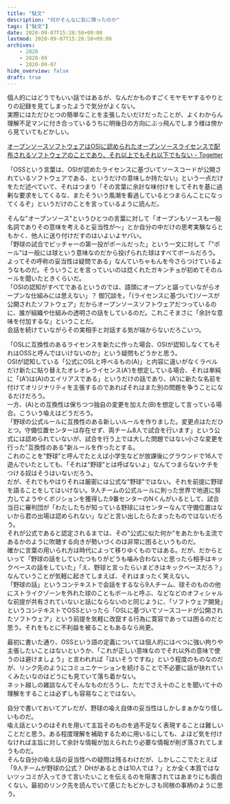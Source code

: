 ```yaml
---
title: "駄文"
description: "何がそんなに気に障ったのか"
tags: ["駄文"]
date: 2020-09-07T15:28:58+09:00
lastmod: 2020-09-07T15:28:58+09:00
archives:
    - 2020
    - 2020-09
    - 2020-09-07
hide_overview: false
draft: true
---
```


個人的にはどうでもいい話ではあるが、なんだかものすごくモヤモヤするやりとりの記録を見てしまったようで気分がよくない。  
実際にはただひとつの簡単なことを主張したいだけだったことが、よくわからん理解不足マンに付き合っているうちに明後日の方向にぶっ飛んでしまう様は傍から見ていてもどかしい。

[オープンソースソフトウェアはOSIに認められたオープンソースライセンスで配布されるソフトウェアのことであり、それ以上でもそれ以下でもない - Togetter](https://togetter.com/li/1587307)

「OSSという言葉は、OSIが認めたライセンスに基づいてソースコードが公開されているソフトウェアである、というだけの意味しか持たない」という一点だけをただ述べていて、それはつまり「その言葉に余計な味付けをしてそれを基に過剰な要求をしてくるな、またそういう風潮を看過しているとつまらんことになってくるぞ」というだけのことを言っているように読んだ。

そんな"オープンソース"というひとつの言葉に対して「オープンもソースも一般名詞でありその意味を考えると妥当性が～」とか自分の中だけの思考実験ならともかく、他人に送り付けだすのはいよいよヤバい。  
「野球の試合でピッチャーの第一投がボールだった」という一文に対して「"ボール"は一般には球という意味なのだから投げられた球はすべてボールだろう。よってその呼称の妥当性は疑問である」なんていちゃもんを今さらつけているようなものだ。そういうことを言っていいのは捻くれたガキンチョが初めてそのルールを聞いたときくらいだ。  
「OSIの認知がすべてであるというのでは、語頭にオープンと謳っていながらオープンな仕組みには思えない」？ 御冗談を。「(ライセンスに基づいて)ソースが公開されたソフトウェア」だからオープンソースソフトウェアだつっているのに、誰が組織や仕組みの透明さの話をしているのだ。これこそまさに「余計な意味を付加するな」ということだ。  
会話を続けていながらその実相手と対話する気が端からないだろこいつ。

「OSLに互換性のあるライセンスを新たに作った場合、OSIが認知しなくてもそれはOSSと呼んではいけないのか」という疑問もどうかと思う。  
OSIが認知している「公式にOSLと呼べるもの(A)」と内容に違いがなくラベルだけ新たに貼り替えたオレオレライセンス(A')を想定している場合、それは単純に「(A')は(A)のエイリアスである」というだけの話であり、(A')に新たな名前を付けてオリジナリティを主張するのであればそれはまた別の問題を争うことになるだけだろう。  
一方、(A)との互換性は保ちつつ独自の変更を加えた(B)を想定して言っている場合。こういう喩えはどうだろう。  
「野球の公式ルールに互換性のある新しいルールを作りました。変更点はただひとつ。守備位置センターは存在せず、両チーム8人で試合を行います」という公式には認められていないが、試合を行う上では大した問題ではない小さな変更を行った"互換性のある"新ルールを作ったとする。  
これのことを"野球"と呼んでたとえば小学生などが放課後にグラウンドで16人で遊んでいたとしても、「それは"野球"とは呼ばないよ」なんてつまらないケチをつける奴はそうはいないだろう。  
だが、それでもやはりそれは厳密には公式な"野球"ではない。それを前提に野球を語ることをしてはいけない。9人チームの公式ルールに則った世界で地道に努力してようやくポジションを獲得した9番センターのNくんがいるとして、試合当日に審判団が「わたしたちが知っている野球にはセンターなんて守備位置はないから君の出場は認められない」などと言い出したらたまったものではないだろう。  
それが公式であると認定されるまでは、その"公式に似た何か"をあたかも主流であるかのように吹聴する向きが勢いづくのは非常に困るというものだ。  
確かに言葉の用いられ方は時代によって移りゆくものではある。だが、だからといって「野球の話をしていたつもりがどうも噛み合わないと思ったら相手はキックベースの話をしていた」「え、野球と言ったらいまどきはキックベースだろ？」なんていうことが気軽に起きてしまえば、それはまったく笑えない。  
「野球の話」というコンテキストで会話をするなら9人チーム、球そのものの他にストライクゾーンを外れた球のこともボールと呼ぶ、などなどのオフィシャルな前提が共有されていないと話にならないのと同じように、「ソフトウェア開発」というコンテキストでOSSといったら「OSLに基づいてソースコードが公開されたソフトウェア」という前提を気軽に改竄する行為に寛容であっては困るのだと思う。それをもとに不利益を被ることもあるなら尚更。

最初に書いた通り、OSSという語の定義については個人的にはべつに強い拘りや主張したいことはないというか、「これが正しい意味なのでそれ以外の意味で使うのは避けましょう」と言われれば「はいそうですね」という程度のものなのだが、リンク先のようにコミュニケーションを続けることで不必要に話が抉れていくみたいなのはどうにも見ていて落ち着かない。  
ネット越しの雑談なんてそんなものだろうし、ただでさえ十のことを聞いて十の理解をすることは必ずしも容易なことではない。

自分で書いておいてアレだが、野球の喩え自体の妥当性はしかしまぁかなり怪しいものだ。  
喩え話というのはそれを用いて主旨そのものを過不足なく表現することは難しいことだと思う。ある程度理解を補助するために用いるにしても、よほど気を付けなければ主旨に対して余計な情報が加えられたり必要な情報が削ぎ落されてしまうものだ。  
そんな自分の喩え話の妥当性への疑問は残るわけだが、しかしここでたとえば「9人チームが野球の公式？ DHがあるときは10人では？」とか全く本質ではないツッコミが入ってきて言いたいことを伝えるのを阻害されてはあまりにも面白くない。最初のリンク先を読んでいて感じたもどかしさも同根の事柄のように思う。
